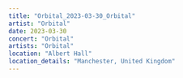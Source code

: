 ```yaml
---
title: "Orbital_2023-03-30_Orbital"
artist: "Orbital"
date: 2023-03-30
concert: "Orbital"
artists: "Orbital"
location: "Albert Hall"
location_details: "Manchester, United Kingdom"
---
```

